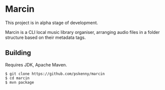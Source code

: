 # Marcin

This project is in alpha stage of development.

Marcin is a CLI local music library organiser, arranging audio files in a folder structure based on their metadata tags.

## Building

Requires JDK, Apache Maven.

```
$ git clone https://github.com/pskenny/marcin
$ cd marcin
$ mvn package
```

